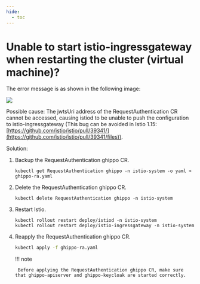 ```yaml
---
hide:
  - toc
---
```


# Unable to start istio-ingressgateway when restarting the cluster (virtual machine)?

The error message is as shown in the following image:

![](https://docs.daocloud.io/daocloud-docs-images/docs/reference/images/bug01.png)

Possible cause: The jwtsUri address of the RequestAuthentication CR cannot be accessed, causing istiod to be unable to push the configuration to istio-ingressgateway (This bug can be avoided in Istio 1.15: [https://github.com/istio/istio/pull/39341/](https://github.com/istio/istio/pull/39341/files)).

Solution:

1. Backup the RequestAuthentication ghippo CR.

    ```shell
    kubectl get RequestAuthentication ghippo -n istio-system -o yaml > ghippo-ra.yaml
    ```

2. Delete the RequestAuthentication ghippo CR.

    ```shell
    kubectl delete RequestAuthentication ghippo -n istio-system
    ```

3. Restart Istio.

    ```shell
    kubectl rollout restart deploy/istiod -n istio-system
    kubectl rollout restart deploy/istio-ingressgateway -n istio-system
    ```

4. Reapply the RequestAuthentication ghippo CR.

    ```sh
    kubectl apply -f ghippo-ra.yaml
    ```

    !!! note

        Before applying the RequestAuthentication ghippo CR, make sure that ghippo-apiserver and ghippo-keycloak are started correctly.
